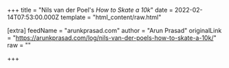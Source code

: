 
+++
title = "Nils van der Poel's <cite>How to Skate a 10k</cite>"
date = 2022-02-14T07:53:00.000Z
template = "html_content/raw.html"

[extra]
feedName = "arunkprasad.com"
author = "Arun Prasad"
originalLink = "https://arunkprasad.com/log/nils-van-der-poels-how-to-skate-a-10k/"
raw = ""

+++

